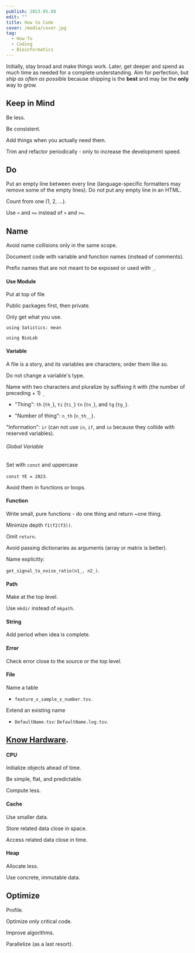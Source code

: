 ```yaml
---
publish: 2023.05.08
edit: ""
title: How to Code
cover: /media/cover.jpg
tag:
  - How-To
  - Coding
  - Bioinformatics
---
```


Initially, stay broad and make things work.
Later, get deeper and spend as much time as needed for a complete understanding.
Aim for perfection, but _ship as often as possible_ because shipping is the **best** and may be the **only** way to grow.

## Keep in Mind

Be less.

Be consistent.

Add things when you actually need them.

Trim and refactor periodically - only to increase the development speed.

## Do

Put an empty line between every line (language-specific formatters may remove some of the empty lines).
Do not put any empty line in an HTML.

Count from one (1, 2, ...).

Use `<` and `<=` instead of `>` and `>=`.

## Name

Avoid name collisions only in the same scope.

Document code with variable and function names (instead of comments).

Prefix names that are not meant to be exposed or used with `_`.

#### Use Module

Put at top of file

Public packages first, then private.

Only get what you use.

```
using Satistics: mean

using BioLab
```

#### Variable

A file is a story, and its variables are characters; order them like so.

Do not change a variable's type.

Name with two characters and pluralize by suffixing it with (the number of preceding + 1) `_`

- "Thing": `th` (`th_`), `ti` (`ti_`) `tn` (`tn_`), and `tg` (`tg_`).

- "Number of thing": `n_th` (`n_th__`).

"Information": `ir` (can not use `in`, `if`, and `io` because they collide with reserved variables).

###### Global Variable

Set with `const` and uppercase

`const YE = 2023`.

Avoid them in functions or loops.

#### Function

Write small, pure functions - do one thing and return ~one thing.

Minimize depth `f1(f2(f3))`.

Omit `return`.

Avoid passing dictionaries as arguments (array or matrix is better).

Name explicitly:

`get_signal_to_noise_ratio(n1_, n2_)`.

#### Path

Make at the top level.

Use `mkdir` instead of `mkpath`.

#### String

Add period when idea is complete.

#### Error

Check error close to the source or the top level.

#### File

Name a table

- `feature_x_sample_x_number.tsv`.

Extend an existing name

- `DefaultName.tsv`: `DefaultName.log.tsv`.

## [Know Hardware](hardware.md).

#### CPU

Initialize objects ahead of time.

Be simple, flat, and predictable.

Compute less.

#### Cache

Use smaller data.

Store related data close in space.

Access related data close in time.

#### Heap

Allocate less.

Use concrete, immutable data.

## Optimize

Profile.

Optimize only critical code.

Improve algorithms.

Parallelize (as a last resort).

